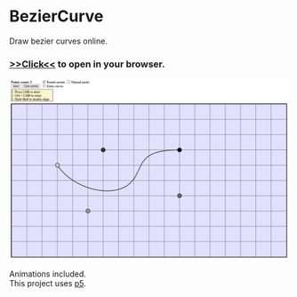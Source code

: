 # BezierCurve

Draw bezier curves online.  

### [>>Click<<](https://alordash.github.io/BezierCurve/Code/static/index.html) to open in your browser.  

![Demo](Demo.png)

Animations included.  
This project uses [p5](https://p5js.org/).
